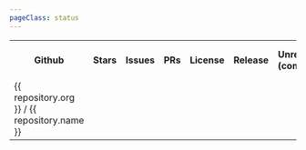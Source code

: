 ```yaml
---
pageClass: status
---
```


<table>
  <tr>
    <th>Github</th>
    <th>Stars</th>
    <th>Issues</th>
    <th>PRs</th>
    <th>License</th>
    <th>Release</th>
    <th>Unrelease <br> (commits)</th>
    <th>Github Actions</th>
    <th>Travis</th>
    <th>PM <br> (composer / npm)</th>
    <th>Downloads <br> (monthly)</th>
    <th>Downloads <br> (total)</th>
  </tr>
  <tr v-for="(repository) of $page.contributte.repositories">
    <td>
      <a :href="`https://github.com/${repository.org}/${repository.name}`" target="_blank">
        {{ repository.org }} / {{ repository.name }}
      </a>
    </td>
    <td>
      <a :href="`https://github.com/${repository.org}/${repository.name}/stargazers`" target="_blank">
        <img lazy="true" :src="`https://badgen.net/github/stars/${repository.org}/${repository.name}/?cache=600`">
      </a>
    </td>
    <td>
      <a :href="`https://github.com/${repository.org}/${repository.name}/issues`" target="_blank" class="flex flex-col items-center justify-center space-y-2">
        <img lazy="true" :src="`https://badgen.net/github/open-issues/${repository.org}/${repository.name}/?cache=600&color=green`">
        <img lazy="true" :src="`https://badgen.net/github/issues/${repository.org}/${repository.name}/?cache=600`">
      </a>
    </td>
    <td>
      <a :href="`https://github.com/${repository.org}/${repository.name}/pulls`" target="_blank" class="flex flex-col items-center justify-center space-y-2">
        <img lazy="true" :src="`https://badgen.net/github/open-prs/${repository.org}/${repository.name}/?cache=600&color=green`">
        <img lazy="true" :src="`https://badgen.net/github/prs/${repository.org}/${repository.name}/?cache=600`">
      </a>
    </td>
    <td>
      <a :href="`https://github.com/${repository.org}/${repository.name}`" target="_blank">
        <img lazy="true" :src="`https://badgen.net/github/license/${repository.org}/${repository.name}/?cache=600`">
      </a>
    </td>
    <td>
      <a :href="`https://github.com/${repository.org}/${repository.name}/releases`" target="_blank">
        <img lazy="true" :src="`https://badgen.net/github/release/${repository.org}/${repository.name}/?cache=600`">
      </a>
    </td>
    <td>
      <a :href="`https://github.com/${repository.org}/${repository.name}/commits/master`" target="_blank">
        <img lazy="true" :src="`https://badgen.net/https/label.now.sh/github/unreleased/${repository.org}/${repository.name}/?cache=600`">
      </a>
    </td>
    <td>
      <a :href="`https://github.com/${repository.org}/${repository.name}/actions`" target="_blank">
        <img lazy="true" :src="`https://badgen.net/github/checks/${repository.org}/${repository.name}?cache=600`">
      </a>
    </td>
    <td>
      <a :href="`https://travis-ci.org/${repository.org}/${repository.name}`" target="_blank">
        <img lazy="true" :src="`https://badgen.net/travis/${repository.org}/${repository.name}/?cache=600`">
      </a>
    </td>
    <td>
      <div class="flex flex-col items-center justify-center space-y-2">
        <a v-if="repository.pm.composer" :href="`https://packagist.org/packages/${repository.pm.composer}`" target="_blank">
          <img lazy="true" :src="`https://badgen.net/packagist/php/${repository.pm.composer}/latest?cache=600`">
        </a>
        <a v-if="repository.pm.npm" :href="`https://www.npmjs.com/package/${repository.pm.npm}`" target="_blank">
          <img lazy="true" :src="`https://badgen.net/npm/v/${repository.pm.npm}/?cache=600`">
        </a>
      </div>
    </td>
    <td>
      <div class="flex flex-col items-center justify-center space-y-2">
        <a v-if="repository.pm.composer" :href="`https://packagist.org/packages/${repository.pm.composer}`" target="_blank">
          <img lazy="true" :src="`https://badgen.net/packagist/dm/${repository.pm.composer}/?cache=600`">
        </a>
        <a v-if="repository.pm.npm" :href="`https://www.npmjs.com/package/${repository.pm.npm}`" target="_blank">
          <img lazy="true" :src="`https://badgen.net/npm/dm/${repository.pm.npm}/?cache=600`">
        </a>
      </div>
    </td>
    <td>
      <div class="flex flex-col items-center justify-center space-y-2">
        <a v-if="repository.pm.composer" :href="`https://packagist.org/packages/${repository.pm.composer}`" target="_blank">
          <img lazy="true" :src="`https://badgen.net/packagist/dt/${repository.pm.composer}/?cache=600`">
        </a>
        <a v-if="repository.pm.npm" :href="`https://www.npmjs.com/package/${repository.pm.npm}`" target="_blank">
          <img lazy="true" :src="`https://badgen.net/npm/dt/${repository.pm.npm}/?cache=600`">
        </a>
      </div>
    </td>
  </tr>
</table>
